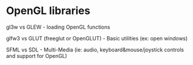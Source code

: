 # OpenGL libraries

gl3w vs GLEW - loading OpenGL functions

glfw3 vs GLUT (freeglut or OpenGLUT) - Basic utilities (ex: open windows)

SFML vs SDL - Multi-Media (ie: audio, keyboard&mouse/joystick controls and support for OpenGL)
